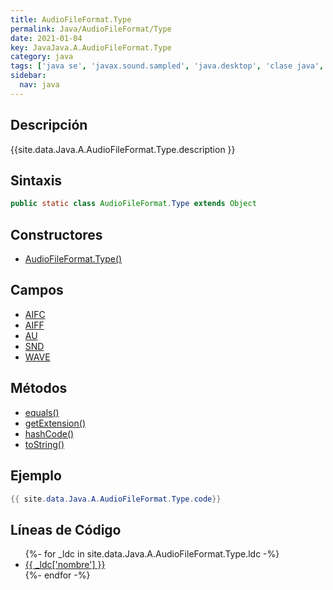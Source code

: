 ```yaml
---
title: AudioFileFormat.Type
permalink: Java/AudioFileFormat/Type
date: 2021-01-04
key: JavaJava.A.AudioFileFormat.Type
category: java
tags: ['java se', 'javax.sound.sampled', 'java.desktop', 'clase java', 'Java 1.0']
sidebar: 
  nav: java
---
```


## Descripción
{{site.data.Java.A.AudioFileFormat.Type.description }}

## Sintaxis
~~~java
public static class AudioFileFormat.Type extends Object
~~~

## Constructores
* [AudioFileFormat.Type()](/Java/AudioFileFormat/Type/AudioFileFormat/Type/)

## Campos
* [AIFC](/Java/AudioFileFormat/Type/AIFC)
* [AIFF](/Java/AudioFileFormat/Type/AIFF)
* [AU](/Java/AudioFileFormat/Type/AU)
* [SND](/Java/AudioFileFormat/Type/SND)
* [WAVE](/Java/AudioFileFormat/Type/WAVE)

## Métodos
* [equals()](/Java/AudioFileFormat/Type/equals)
* [getExtension()](/Java/AudioFileFormat/Type/getExtension)
* [hashCode()](/Java/AudioFileFormat/Type/hashCode)
* [toString()](/Java/AudioFileFormat/Type/toString)

## Ejemplo
~~~java
{{ site.data.Java.A.AudioFileFormat.Type.code}}
~~~

## Líneas de Código
<ul>
{%- for _ldc in site.data.Java.A.AudioFileFormat.Type.ldc -%}
   <li>
       <a href="{{_ldc['url'] }}">{{ _ldc['nombre'] }}</a>
   </li>
{%- endfor -%}
</ul>
